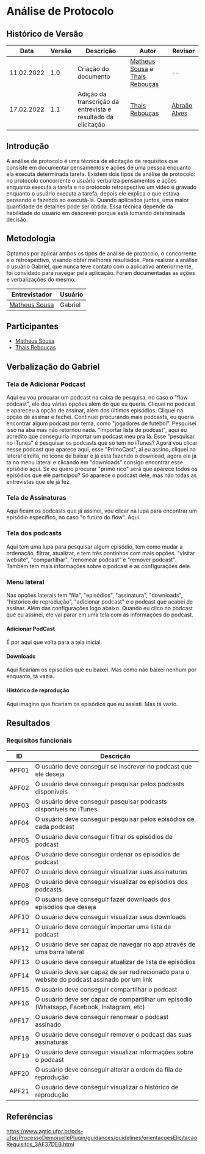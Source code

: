 # Análise de Protocolo

## Histórico de Versão

| Data       | Versão | Descrição                                                     | Autor                         | Revisor |
| ---------- | ------ | ------------------------------------------------------------- | ----------------------------- | ------- |
| 11.02.2022 | 1.0    | Criação do documento                                          | [Matheus Sousa](https://github.com/gatotabaco) e [Thais Rebouças](https://github.com/Thais-ra) |    --    |
| 17.02.2022 | 1.1    | Adição da transcrição da entrevista e resultado da elicitação | [Thais Rebouças](https://github.com/Thais-ra)                |   [Abraão Alves](https://github.com/Abraao1231)       |

## Introdução

A análise de protocolo é uma técnica de elicitação de requisitos que consiste em documentar pensamentos e ações de uma pessoa enquanto ela executa determinada tarefa.
Existem dois tipos de análise de protocolo: no protocolo concorrente o usuário verbaliza pensamentos e ações enquanto executa a tarefa e no protocolo retrospectivo um vídeo é gravado enquanto o usuário executa a tarefa, depois ele explica o que estava pensando e fazendo ao executá-la. Quando aplicados juntos, uma maior quantidade de detalhes pode ser obtida. Essa técnica depende da habilidade do usuário em descrever porque está tomando determinada decisão.

## Metodologia

Optamos por aplicar ambos os tipos de análise de protocolo, o concorrente e o retrospectivo, visando obter melhores resultados.
Para realizar a análise o usuário Gabriel, que nunca teve contato com o aplicativo anteriormente, foi convidado para navegar pela aplicação. Foram documentadas as ações e verbalizações do mesmo.

| Entrevistador | Usuário |
| ------------- | ------- |
| [Matheus Sousa](https://github.com/gatotabaco) | Gabriel |

## Participantes
- [Matheus Sousa](https://github.com/gatotabaco)
- [Thais Rebouças](https://github.com/Thais-ra)

## Verbalização do Gabriel

### Tela de Adicionar Podcast
Aqui eu vou procurar um podcast na caixa de pesquisa, no caso o "flow podcast", ele deu várias opções além do que eu queria. Cliquei no podcast e apareceu a opção de assinar, além dos últimos episódios. Cliquei na opção de assinar e fechei. Continuei procurando mais podcasts, eu queria encontrar algum podcast por tema, como "jogadores de futebol". Pesquisei isso na aba mas não retornou nada. "Importar lista de podcast", aqui eu acredito que conseguiria importar um podcast meu pra lá. Esse "pesquisar no iTunes" é pesquisar os podcasts que só tem no iTunes?
Agora vou clicar nesse podcast que aparece aqui, esse "PrimoCast", ai eu assino, cliquei na lateral direita, no ícone de baixar e já está fazendo o download, agora ele já ta no menu lateral e clicando em "downloads" consigo encontrar esse episódio aqui.
Se eu quero procurar "primo rico" será que aparece todos os episódios que ele participou? Só aparece o podcast dele, mas não todas as entrevistas que ele já fez.

### Tela de Assinaturas
Aqui ficam os podcasts que já assinei, vou clicar na lupa para encontrar um episódio específico, no caso "o futuro do flow". Aqui.

### Tela dos podcasts
Aqui tem uma lupa para pesquisar algum episódio, tem como mudar a ordenação, filtrar, atualizar, e tem três pontinhos com mais opções. "visitar website", "compartilhar", "renomear podcast" e "remover podcast". Também tem mais informações sobre o podcast e as configurações dele.

### Menu lateral
Nas opções laterais tem "fila", "episódios", "assinatura", "downloads", "histórico de reprodução", "adicionar podcast" e o podcast que acabei de assinar. Além das configurações logo abaixo.
Quando eu clico no podcast que eu assinei, ele vai parar em uma tela com as informações do podcast.

#### Adicionar PodCast
É por aqui que volta para a tela inicial.

#### Downloads
Aqui ficariam os episódios que eu baixei. Mas como não baixei nenhum por enquanto, tá vazia.

#### Histórico de reprodução
Aqui imagino que ficariam os episódios que eu assisti. Mas tá vazio.

## Resultados

### Requisitos funcionais

| ID    | Descrição                                                                                    |
| ----- | -------------------------------------------------------------------------------------------- |
| APF01 | O usuário deve conseguir se inscrever no podcast que ele deseja                              |
| APF02 | O usuário deve conseguir pesquisar pelos podcasts disponíveis                                |
| APF03 | O usuário deve conseguir pesquisar podcasts disponíveis no iTunes                            |
| APF04 | O usuário deve conseguir pesquisar pelos episódios de cada podcast                           |
| APF05 | O usuário deve conseguir filtrar os episódios de podcast                                     |
| APF06 | O usuário deve conseguir ordenar os episódios de podcast                                     |
| APF07 | O usuário deve conseguir visualizar suas assinaturas                                         |
| APF08 | O usuário deve conseguir visualizar os episódios dos podcasts                                |
| APF09 | O usuário deve conseguir fazer downloads dos episódios que deseja                            |
| APF10 | O usuário deve conseguir visualizar seus downloads                                           |
| APF11 | O usuário deve conseguir importar uma lista de podcast                                       |
| APF12 | O usuário deve ser capaz de navegar no app através de uma barra lateral                      |
| APF13 | O usuário deve conseguir atualizar de lista de episódios                                     |
| APF14 | O usuário deve ser capaz de ser redirecionado para o website do podcast assinado por um link |
| APF15 | O usuário deve conseguir compartilhar o podcast                                              |
| APF16 | O usuário deve ser capaz de compartilhar um episodio (Whatsapp, Facebook, Instagram, etc)    |
| APF17 | O usuário deve conseguir renomear o podcast assinado                                         |
| APF18 | O usuário deve conseguir remover o podcast das suas assinaturas                              |
| APF19 | O usuário deve conseguir visualizar informações sobre o podcast                              |
| APF20 | O usuário deve conseguir alterar a ordem da fila de reprodução                               |
| APF21 | O usuário deve conseguir visualizar o histórico de reprodução                                |

## Referências

https://www.agtic.ufpr.br/pds-ufpr/ProcessoDemoisellePlugin/guidances/guidelines/orientacoesElicitacaoRequisitos_3AF37DEB.html
